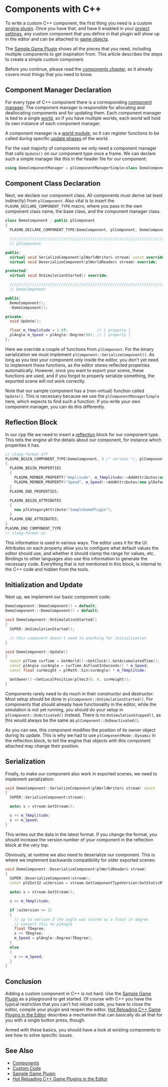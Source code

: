# Components with C++

To write a custom C++ component, the first thing you need is a custom [engine plugin](engine-plugins.md). Once you have that, and have it enabled in your [project settings](../../projects/project-settings.md), any custom component that you define in that plugin will show up in the editor and can be attached to [game objects](../../runtime/world/game-objects.md).

The [Sample Game Plugin](../../../samples/sample-game-plugin.md) shows all the pieces that you need, including multiple components to get inspiration from. This article describes the steps to create a simple custom component.

Before you continue, please read the [components chapter](../../runtime/world/components.md), as it already covers most things that you need to know.

## Component Manager Declaration

For every type of C++ component there is a corresponding [component manager](../../runtime/world/component-managers.md). The component manager is responsible for allocating and deallocating components and for updating them. Each component manager is tied to a single [world](../../runtime/world/worlds.md), so if you have multiple worlds, each world will hold its own instance of each component manager.

A component manager is a [world module](../../runtime/world/world-modules.md), so it can register functions to be called during specific [update phases](../../runtime/world/world-modules.md#update-phases) of the world.

For the vast majority of components we only need a component manager that calls `Update()` on our component type once a frame. We can declare such a simple manager like this in the header file for our component:

<!-- BEGIN-DOCS-CODE-SNIPPET: customcomp-manager -->
```cpp
using DemoComponentManager = plComponentManagerSimple<class DemoComponent, plComponentUpdateType::WhenSimulating>;
```
<!-- END-DOCS-CODE-SNIPPET -->

## Component Class Declaration

Next, we declare our component class. All components must derive (at least indirectly) from `plComponent`. Also vital is to insert the `PLASMA_DECLARE_COMPONENT_TYPE` macro, where you pass in the own component class name, the base class, and the component manager class.

<!-- BEGIN-DOCS-CODE-SNIPPET: customcomp-class -->
```cpp
class DemoComponent : public plComponent
{
  PLASMA_DECLARE_COMPONENT_TYPE(DemoComponent, plComponent, DemoComponentManager);

  //////////////////////////////////////////////////////////////////////////
  // plComponent

public:
  virtual void SerializeComponent(plWorldWriter& stream) const override;
  virtual void DeserializeComponent(plWorldReader& stream) override;

protected:
  virtual void OnSimulationStarted() override;

  //////////////////////////////////////////////////////////////////////////
  // DemoComponent

public:
  DemoComponent();
  ~DemoComponent();

private:
  void Update();

  float m_fAmplitude = 1.0f;             // [ property ]
  plAngle m_Speed = plAngle::Degree(90); // [ property ]
};
```
<!-- END-DOCS-CODE-SNIPPET -->

Here we override a couple of functions from `plComponent`. For the binary serialization we must implement `plComponent::SerializeComponent()`. As long as you test your component only inside the editor, you don't yet need to implement these functions, as the editor stores reflected properties automatically. However, once you want to export your scene, these functions are used, and if you forgot to properly serialize something, the exported scene will not work correctly.

Note that our sample component has a (non-virtual) function called `Update()`. This is necessary because we use the `plComponentManagerSimple` here, which expects to find such a function. If you write your own component manager, you can do this differently.

## Reflection Block

In our cpp file we need to insert a [reflection](../../runtime/reflection-system.md) block for our component type. This tells the engine all the details about our component, for instance which properties it has.

<!-- BEGIN-DOCS-CODE-SNIPPET: customcomp-reflection -->
```cpp
// clang-format off
PLASMA_BEGIN_COMPONENT_TYPE(DemoComponent, 3 /* version */, plComponentMode::Dynamic)
{
  PLASMA_BEGIN_PROPERTIES
  {
    PLASMA_MEMBER_PROPERTY("Amplitude", m_fAmplitude)->AddAttributes(new plDefaultValueAttribute(1), new plClampValueAttribute(0, 10)),
    PLASMA_MEMBER_PROPERTY("Speed", m_Speed)->AddAttributes(new plDefaultValueAttribute(plAngle::Degree(90))),
  }
  PLASMA_END_PROPERTIES;

  PLASMA_BEGIN_ATTRIBUTES
  {
    new plCategoryAttribute("SampleGamePlugin"),
  }
  PLASMA_END_ATTRIBUTES;
}
PLASMA_END_COMPONENT_TYPE
// clang-format on
```
<!-- END-DOCS-CODE-SNIPPET -->

This information is used in various ways. The editor uses it for the UI. Attributes on each property allow you to configure what default values the editor should use, and whether it should clamp the range for values, etc. Bindings to other languages also use this information to generate the necessary code. Everything that is not mentioned in this block, is internal to the C++ code and hidden from the tools.

## Initialization and Update

Next up, we implement our basic component code:

<!-- BEGIN-DOCS-CODE-SNIPPET: customcomp-basics -->
```cpp
DemoComponent::DemoComponent() = default;
DemoComponent::~DemoComponent() = default;

void DemoComponent::OnSimulationStarted()
{
  SUPER::OnSimulationStarted();

  // this component doesn't need to anything for initialization
}

void DemoComponent::Update()
{
  const plTime curTime = GetWorld()->GetClock().GetAccumulatedTime();
  const plAngle curAngle = curTime.AsFloatInSeconds() * m_Speed;
  const float curHeight = plMath::Sin(curAngle) * m_fAmplitude;

  GetOwner()->SetLocalPosition(plVec3(0, 0, curHeight));
}

```
<!-- END-DOCS-CODE-SNIPPET -->

Components rarely need to do much in their constructor and destructor. Most setup should be done in `plComponent::OnSimulationStarted()`. For components that should already have functionality in the editor, while the simulation is not yet running, you should do your setup in `plComponent::OnActivated()` instead. There is no `OnSimulationStopped()`, as this would always be the same as `plComponent::OnDeactivated()`.

As you can see, this component modifies the position of its owner object during its update. This is why we had to use `plComponentMode::Dynamic` in the reflection block, to tell the engine that objects with this component attached may change their position.

## Serialization

Finally, to make our component also work in exported scenes, we need to implement serialization:

<!-- BEGIN-DOCS-CODE-SNIPPET: component-serialize -->
```cpp
void DemoComponent::SerializeComponent(plWorldWriter& stream) const
{
  SUPER::SerializeComponent(stream);

  auto& s = stream.GetStream();

  s << m_fAmplitude;
  s << m_Speed;
}
```
<!-- END-DOCS-CODE-SNIPPET -->

This writes out the data in the latest format. If you change the format, you should increase the version number of your component in the reflection block at the very top.

Obviously, at runtime we also need to deserialize our component. This is where we implement backwards compatibility for older exported scenes:

<!-- BEGIN-DOCS-CODE-SNIPPET: component-deserialize -->
```cpp
void DemoComponent::DeserializeComponent(plWorldReader& stream)
{
  SUPER::DeserializeComponent(stream);
  const plUInt32 uiVersion = stream.GetComponentTypeVersion(GetStaticRTTI());

  auto& s = stream.GetStream();

  s >> m_fAmplitude;

  if (uiVersion <= 2)
  {
    // up to version 2 the angle was stored as a float in degree
    // convert this to plAngle
    float fDegree;
    s >> fDegree;
    m_Speed = plAngle::Degree(fDegree);
  }
  else
  {
    s >> m_Speed;
  }
}
```
<!-- END-DOCS-CODE-SNIPPET -->

## Conclusion

Adding a custom component in C++ is not hard. Use the [Sample Game Plugin](../../../samples/sample-game-plugin.md) as a playground to get started. Of course with C++ you have the typical restriction that you can't hot reload code, you have to close the editor, compile your plugin and reopen the editor. [Hot Reloading C++ Game Plugins in the Editor](cpp-code-reload.md) describes a mechanism that can basically do all that for you with a single button press, though.

Armed with these basics, you should have a look at existing components to see how to solve specific issues.

## See Also

* [Components](../../runtime/world/components.md)
* [Custom Code](../custom-code-overview.md)
* [Sample Game Plugin](../../../samples/sample-game-plugin.md)
* [Hot Reloading C++ Game Plugins in the Editor](cpp-code-reload.md)
